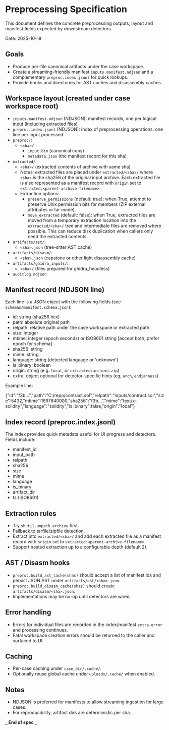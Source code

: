 # Preprocessing Specification

This document defines the concrete preprocessing outputs, layout and manifest fields expected by downstream detectors.

Date: 2025-10-18

## Goals

- Produce per-file canonical artifacts under the case workspace.
- Create a streaming-friendly manifest `inputs.manifest.ndjson` and a complementary `preproc.index.jsonl` for quick lookups.
- Provide hooks and directories for AST caches and disassembly caches.

## Workspace layout (created under case workspace root)

- `inputs.manifest.ndjson` (NDJSON): manifest records, one per logical input (including extracted files)
- `preproc.index.jsonl` (NDJSON): index of preprocessing operations, one line per input processed
- `preproc/`:
  - `<sha>/`
    - `input.bin` (canonical copy)
    - `metadata.json` (the manifest record for this sha)
- `extracted/`:
  - `<sha>/` (extracted contents of archive with same sha)
  - Notes: extracted files are placed under `extracted/<sha>/` where `<sha>` is
    the sha256 of the original input archive. Each extracted file is also
    represented as a manifest record with `origin` set to
    `extracted:<parent-archive-filename>`.
  - Extraction options:
    - `preserve_permissions` (default: true): when True, attempt to preserve
      Unix permission bits for members (ZIP external attributes or tar mode).
    - `move_extracted` (default: false): when True, extracted files are moved
      from a temporary extraction location into the `extracted/<sha>/` tree and
      intermediate files are removed where possible. This can reduce disk
      duplication when callers only need the extracted contents.
- `artifacts/ast/`:
  - `<sha>.json` (tree-sitter AST cache)
- `artifacts/disasm/`:
  - `<sha>.json` (capstone or other light disassembly cache)
- `artifacts/ghidra_inputs/`:
  - `<sha>/` (files prepared for ghidra_headless)
- `auditlog.ndjson`

## Manifest record (NDJSON line)

Each line is a JSON object with the following fields (see `schemas/manifest.schema.json`):

- id: string (sha256 hex)
- path: absolute original path
- relpath: relative path under the case workspace or extracted path
- size: integer
- mtime: integer (epoch seconds) or ISO8601 string [accept both, prefer epoch for schema]
- sha256: string
- mime: string
- language: string (detected language or 'unknown')
- is_binary: boolean
- origin: string (e.g. `local`, or `extracted:archive.zip`)
- extra: object optional for detector-specific hints (eg, `arch`, `endianness`)

Example line:

{"id":"f3b...","path":"C:/repo/contract.sol","relpath":"inputs/contract.sol","size":5432,"mtime":1697640000,"sha256":"f3b...","mime":"text/x-solidity","language":"solidity","is_binary":false,"origin":"local"}

## Index record (preproc.index.jsonl)

The index provides quick metadata useful for UI progress and detectors. Fields include:

- manifest_id
- input_path
- relpath
- sha256
- size
- mime
- language
- is_binary
- artifact_dir
- ts (ISO8601)

## Extraction rules

- Try `shutil.unpack_archive` first.
- Fallback to tarfile/zipfile detection.
- Extract into `extracted/<sha>/` and add each extracted file as a manifest record with `origin` set to `extracted:<parent-archive-filename>`.
- Support nested extraction up to a configurable depth (default 2).

## AST / Disasm hooks

- `preproc.build_ast_cache(shas)` should accept a list of manifest ids and persist JSON AST under `artifacts/ast/<sha>.json`.
- `preproc.build_disasm_cache(shas)` should create `artifacts/disasm/<sha>.json`.
- Implementations may be no-op until detectors are wired.

## Error handling

- Errors for individual files are recorded in the index/manifest `extra.error` and processing continues.
- Fatal workspace creation errors should be returned to the caller and surfaced to UI.

## Caching

- Per-case caching under `case_dir/.cache/`.
- Optionally reuse global cache under `uploads/.cache/` when enabled.

## Notes

- NDJSON is preferred for manifests to allow streaming ingestion for large cases.
- For reproducibility, artifact dirs are deterministic per sha.

**_ End of spec _**
